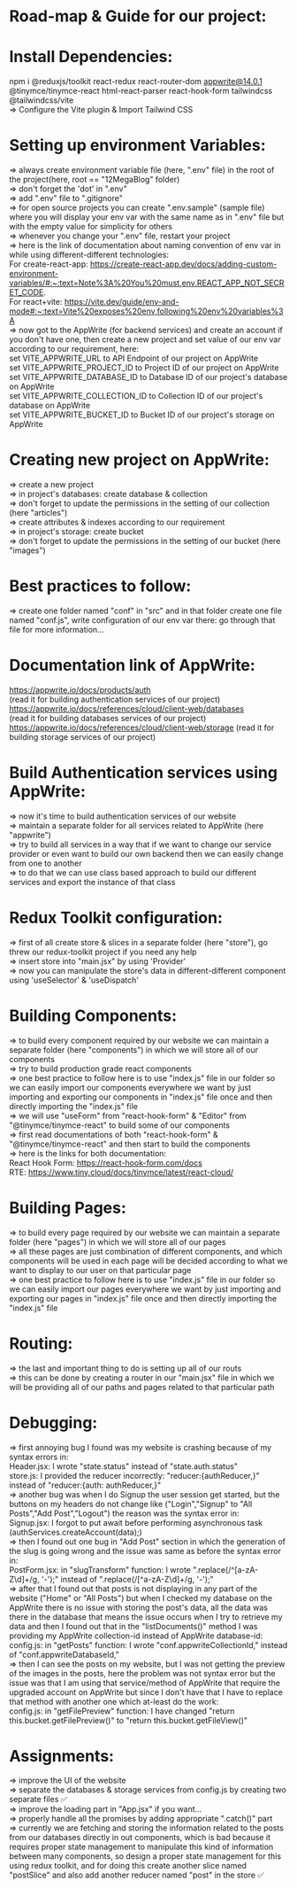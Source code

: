 # Road-map & Guide for our project:

# Install Dependencies:
npm i @reduxjs/toolkit react-redux react-router-dom appwrite@14.0.1 @tinymce/tinymce-react html-react-parser react-hook-form tailwindcss @tailwindcss/vite <br>
=> Configure the Vite plugin & Import Tailwind CSS

# Setting up environment Variables:
=> always create environment variable file (here, ".env" file) in the root of the project(here, root == "12MegaBlog" folder) <br>
=> don't forget the 'dot' in ".env" <br>
=> add ".env" file to ".gitignore" <br>
=> for open source projects you can create ".env.sample" (sample file) where you will display your env var with the same name as in ".env" file but with the empty value for simplicity for others <br>
=> whenever you change your ".env" file, restart your project <br>
=> here is the link of documentation about naming convention of env var in while using different-different technologies: <br>
For create-react-app: https://create-react-app.dev/docs/adding-custom-environment-variables/#:~:text=Note%3A%20You%20must,env.REACT_APP_NOT_SECRET_CODE. <br>
For react+vite: https://vite.dev/guide/env-and-mode#:~:text=Vite%20exposes%20env,following%20env%20variables%3A <br>
=> now got to the AppWrite (for backend services) and create an account if you don't have one, then create a new project and set value of our env var according to our requirement, here: <br>
set VITE_APPWRITE_URL to API Endpoint of our project on AppWrite <br>
set VITE_APPWRITE_PROJECT_ID to Project ID of our project on AppWrite <br>
set VITE_APPWRITE_DATABASE_ID to Database ID of our project's database on AppWrite <br>
set VITE_APPWRITE_COLLECTION_ID to Collection ID of our project's database on AppWrite <br>
set VITE_APPWRITE_BUCKET_ID to Bucket ID of our project's storage on AppWrite <br>

# Creating new project on AppWrite:
=> create a new project <br>
=> in project's databases: create database & collection <br>
=> don't forget to update the permissions in the setting of our collection (here "articles") <br>
=> create attributes & indexes according to our requirement <br>
=> in project's storage: create bucket <br>
=> don't forget to update the permissions in the setting of our bucket (here "images") <br>

# Best practices to follow:
=> create one folder named "conf" in "src" and in that folder create one file named "conf.js", write configuration of our env var there: go through that file for more information... <br>

# Documentation link of AppWrite:
https://appwrite.io/docs/products/auth <br>
(read it for building authentication services of our project) <br>
https://appwrite.io/docs/references/cloud/client-web/databases <br>
(read it for building databases services of our project) <br>
https://appwrite.io/docs/references/cloud/client-web/storage
(read it for building storage services of our project) <br>

# Build Authentication services using AppWrite:
=> now it's time to build authentication services of our website <br>
=> maintain a separate folder for all services related to AppWrite (here "appwrite") <br>
=> try to build all services in a way that if we want to change our service provider or even want to build our own backend then we can easily change from one to another <br>
=> to do that we can use class based approach to build our different services and export the instance of that class

# Redux Toolkit configuration:
=> first of all create store & slices in a separate folder (here "store"), go threw our redux-toolkit project if you need any help <br>
=> insert store into "main.jsx" by using 'Provider' <br>
=> now you can manipulate the store's data in different-different component using 'useSelector' & 'useDispatch'

# Building Components:
=> to build every component required by our website we can maintain a separate folder (here "components") in which we will store all of our components <br>
=> try to build production grade react components <br>
=> one best practice to follow here is to use "index.js" file in our folder so we can easily import our components everywhere we want by just importing and exporting our components in "index.js" file once and then directly importing the "index.js" file <br>
=> we will use "useForm" from "react-hook-form" & "Editor" from "@tinymce/tinymce-react" to build some of our components <br>
=> first read documentations of both "react-hook-form" & "@tinymce/tinymce-react" and then start to build the components <br>
=> here is the links for both documentation: <br>
React Hook Form: https://react-hook-form.com/docs <br>
RTE: https://www.tiny.cloud/docs/tinymce/latest/react-cloud/

# Building Pages:
=> to build every page required by our website we can maintain a separate folder (here "pages") in which we will store all of our pages <br>
=> all these pages are just combination of different components, and which components will be used in each page will be decided according to what we want to display to our user on that particular page <br>
=> one best practice to follow here is to use "index.js" file in our folder so we can easily import our pages everywhere we want by just importing and exporting our pages in "index.js" file once and then directly importing the "index.js" file

# Routing:
=> the last and important thing to do is setting up all of our routs <br>
=> this can be done by creating a router in our "main.jsx" file in which we will be providing all of our paths and pages related to that particular path

# Debugging:

=> first annoying bug I found was my website is crashing because of my syntax errors in: <br>
Header.jsx: I wrote "state.status" instead of "state.auth.status" <br>
store.js: I provided the reducer incorrectly: "reducer:{authReducer,}" instead of "reducer:{auth: authReducer,}" <br>
=> another bug was when I do Signup the user session get started, but the buttons on my headers do not change like ("Login","Signup" to "All Posts","Add Post","Logout") the reason was the syntax error in: <br>
Signup.jsx: I forgot to put await before performing asynchronous task (authServices.createAccount(data);) <br>
=> then I found out one bug in "Add Post" section in which the generation of the slug is going wrong and the issue was same as before the syntax error in: <br>
PostForm.jsx: in "slugTransform" function: I wrote ".replace(/^[a-zA-Z\d]+/g, '-');" instead of ".replace(/[^a-zA-Z\d]+/g, '-');" <br>
=> after that I found out that posts is not displaying in any part of the website ("Home" or "All Posts") but when I checked my database on the AppWrite there is no issue with storing the post's data, all the data was there in the database that means the issue occurs when I try to retrieve my data and then I found out that in the "listDocuments()" method I was providing my AppWrite collection-id instead of AppWrite database-id: <br>
config.js: in "getPosts" function: I wrote "conf.appwriteCollectionId," instead of "conf.appwriteDatabaseId," <br>
=> then I can see the posts on my website, but I was not getting the preview of the images in the posts, here the problem was not syntax error but the issue was that I am using that service/method of AppWrite that require the upgraded account on AppWrite but since I don't have that I have to replace that method with another one which at-least do the work: <br>
config.js: in "getFilePreview" function: I have changed "return this.bucket.getFilePreview()" to "return this.bucket.getFileView()"

# Assignments:

=> improve the UI of the website <br>
=> separate the databases & storage services from config.js by creating two separate files ✅ <br>
=> improve the loading part in "App.jsx" if you want... <br>
=> properly handle all the promises by adding appropriate ".catch()" part <br>
=> currently we are fetching and storing the information related to the posts from our databases directly in out components, which is bad because it requires proper state management to manipulate this kind of information between many components, so design a proper state management for this using redux toolkit, and for doing this create another slice named "postSlice" and also add another reducer named "post" in the store ✅ <br>
